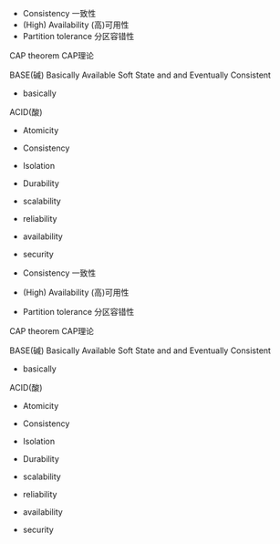 + Consistency 一致性
+ (High) Availability (高)可用性 
+ Partition tolerance 分区容错性

CAP theorem CAP理论

BASE(碱) Basically Available Soft State and and Eventually Consistent

+ basically

ACID(酸)

+ Atomicity
+ Consistency
+ Isolation
+ Durability

+ scalability 
+ reliability 
+ availability 
+ security

+ Consistency 一致性
+ (High) Availability (高)可用性 
+ Partition tolerance 分区容错性

CAP theorem CAP理论

BASE(碱) Basically Available Soft State and and Eventually Consistent

+ basically

ACID(酸)

+ Atomicity
+ Consistency
+ Isolation
+ Durability

+ scalability 
+ reliability 
+ availability 
+ security
